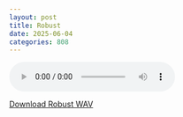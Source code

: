 ```yaml
---
layout: post
title: Robust
date: 2025-06-04
categories: 808
---
```

<audio controls>
  <source src="/assets/audio/808/+808_Robust_brumalsaito.wav" type="audio/wav">
</audio>
<p><a href="/assets/audio/808/+808_Robust_brumalsaito.wav" download>Download Robust WAV</a></p>